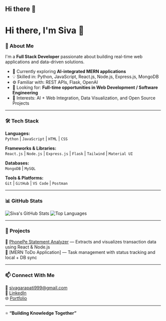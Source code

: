 ## Hi there 👋

<!--
**siva-garapati/siva-garapati** is a ✨ _special_ ✨ repository because its `README.md` (this file) appears on your GitHub profile.

Here are some ideas to get you started:

- 🔭 I’m currently working on ...
- 🌱 I’m currently learning ...
- 👯 I’m looking to collaborate on ...
- 🤔 I’m looking for help with ...
- 💬 Ask me about ...
- 📫 How to reach me: ...
- 😄 Pronouns: ...
- ⚡ Fun fact: ...
-->

# Hi there, I'm Siva 👋

### 🚀 About Me
I'm a **Full Stack Developer** passionate about building real-time web applications and data-driven solutions.

- 🌱 Currently exploring **AI-integrated MERN applications**
- 💡 Skilled in: Python, JavaScript, React.js, Node.js, Express.js, MongoDB
- ⚙️ Familiar with: REST APIs, Flask, OpenAI
- 💼 Looking for: **Full-time opportunities in Web Development / Software Engineering**
- 🧠 Interests: AI + Web Integration, Data Visualization, and Open Source Projects
---

### 🛠️ Tech Stack
**Languages:**  
`Python` | `JavaScript` | `HTML` | `CSS`

**Frameworks & Libraries:**  
`React.js` | `Node.js` | `Express.js` | `Flask` | `Tailwind` | `Material UI`

**Databases:**  
`MongoDB` | `MySQL`

**Tools & Platforms:**  
`Git` | `GitHub` | `VS Code` | `Postman`

---

### 📊 GitHub Stats
![Siva's GitHub Stats](https://github-readme-stats.vercel.app/api?username=siva-garapati&theme=dark&hide_border=true&include_all_commits=false&count_private=false)
![Top Languages](https://github-readme-stats.vercel.app/api/top-langs/?username=dhanasaitholeti&theme=dark&hide_border=true&include_all_commits=false&count_private=false&layout=compact)

---

### 💼 Projects
🔹 [PhonePe Statement Analyzer](https://peflow.vercel.app) — Extracts and visualizes transaction data using React & Node.js  
🔹 [MERN ToDo Application] — Task management with status tracking and local + DB sync

---

### 📫 Connect With Me
📧 [sivagarapati999@gmail.com](mailto:sivagarapati999@gmail.com)  
💼 [LinkedIn](https://linkedin.com/in/siva-garapati)  
🌐 [Portfolio](https://your-portfolio-link)

---

⭐ **“Building Knowledge Together”**
